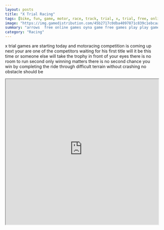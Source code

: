 ```yaml
---
layout: posts
title: "X Trial Racing"
tags: [bike, fun, game, motor, race, track, trial, x, trial, free, online, games, oyna, game, free, games, play, play, games]
image: "https://img.gamedistribution.com/45b2717c0dba4097871c839c1ebcaa6d.jpg"
summary: "arrows  free online games oyna game free games play play games"
category: "Racing"
---
```


x trial games are starting today and motoracing competition is coming up next your are one of the competitors waiting for his first title will it be this time or someone else will take the trophy in front of your eyes there is no room to run second only winning matters there is no second chance you win by completing the ride through difficult terrain without crashing no obstacle should be

<iframe width="100%" height="480px;" src="https://html5.gamedistribution.com/45b2717c0dba4097871c839c1ebcaa6d/"></iframe>